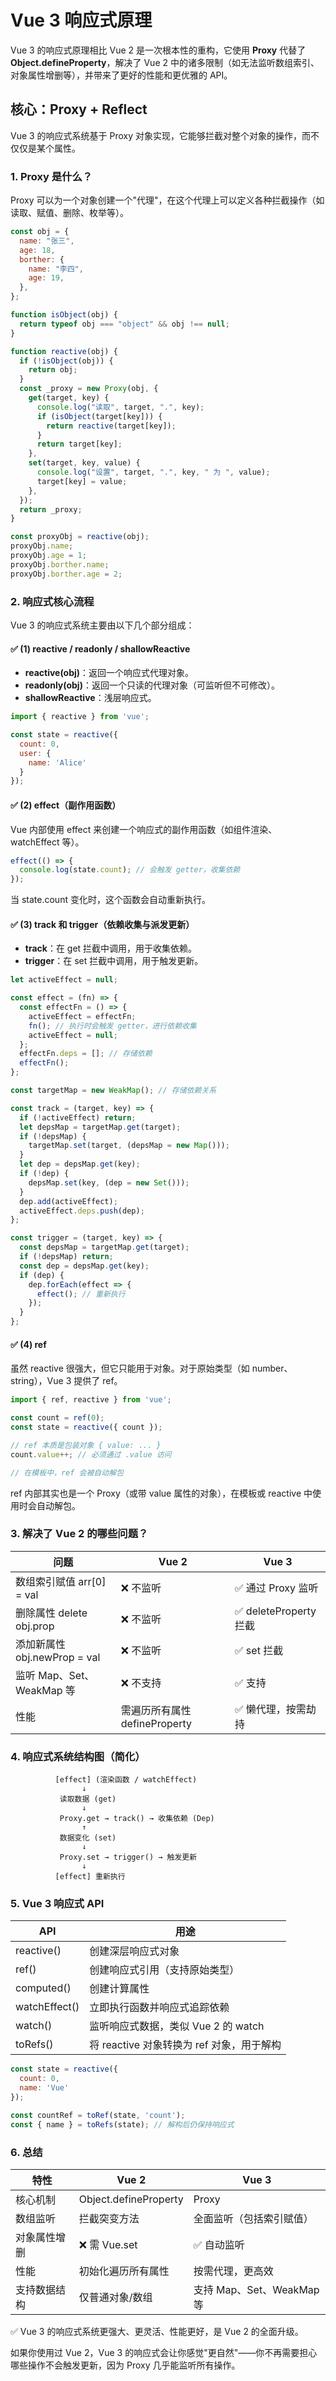 # Vue 3 响应式原理

Vue 3 的响应式原理相比 Vue 2 是一次根本性的重构，它使用 **Proxy** 代替了 **Object.defineProperty**，解决了 Vue 2 中的诸多限制（如无法监听数组索引、对象属性增删等），并带来了更好的性能和更优雅的 API。

## 核心：Proxy + Reflect

Vue 3 的响应式系统基于 Proxy 对象实现，它能够拦截对整个对象的操作，而不仅仅是某个属性。

### 1. Proxy 是什么？

Proxy 可以为一个对象创建一个"代理"，在这个代理上可以定义各种拦截操作（如读取、赋值、删除、枚举等）。

```javascript
const obj = {
  name: "张三",
  age: 18,
  borther: {
    name: "李四",
    age: 19,
  },
};

function isObject(obj) {
  return typeof obj === "object" && obj !== null;
}

function reactive(obj) {
  if (!isObject(obj)) {
    return obj;
  }
  const _proxy = new Proxy(obj, {
    get(target, key) {
      console.log("读取", target, ".", key);
      if (isObject(target[key])) {
        return reactive(target[key]);
      }
      return target[key];
    },
    set(target, key, value) {
      console.log("设置", target, ".", key, " 为 ", value);
      target[key] = value;
    },
  });
  return _proxy;
}

const proxyObj = reactive(obj);
proxyObj.name;
proxyObj.age = 1;
proxyObj.borther.name;
proxyObj.borther.age = 2;
```

### 2. 响应式核心流程

Vue 3 的响应式系统主要由以下几个部分组成：

#### ✅ (1) reactive / readonly / shallowReactive

- **reactive(obj)**：返回一个响应式代理对象。
- **readonly(obj)**：返回一个只读的代理对象（可监听但不可修改）。
- **shallowReactive**：浅层响应式。

```javascript
import { reactive } from 'vue';

const state = reactive({
  count: 0,
  user: {
    name: 'Alice'
  }
});
```

#### ✅ (2) effect（副作用函数）

Vue 内部使用 effect 来创建一个响应式的副作用函数（如组件渲染、watchEffect 等）。

```javascript
effect(() => {
  console.log(state.count); // 会触发 getter，收集依赖
});
```

当 state.count 变化时，这个函数会自动重新执行。

#### ✅ (3) track 和 trigger（依赖收集与派发更新）

- **track**：在 get 拦截中调用，用于收集依赖。
- **trigger**：在 set 拦截中调用，用于触发更新。

```javascript
let activeEffect = null;

const effect = (fn) => {
  const effectFn = () => {
    activeEffect = effectFn;
    fn(); // 执行时会触发 getter，进行依赖收集
    activeEffect = null;
  };
  effectFn.deps = []; // 存储依赖
  effectFn();
};

const targetMap = new WeakMap(); // 存储依赖关系

const track = (target, key) => {
  if (!activeEffect) return;
  let depsMap = targetMap.get(target);
  if (!depsMap) {
    targetMap.set(target, (depsMap = new Map()));
  }
  let dep = depsMap.get(key);
  if (!dep) {
    depsMap.set(key, (dep = new Set()));
  }
  dep.add(activeEffect);
  activeEffect.deps.push(dep);
};

const trigger = (target, key) => {
  const depsMap = targetMap.get(target);
  if (!depsMap) return;
  const dep = depsMap.get(key);
  if (dep) {
    dep.forEach(effect => {
      effect(); // 重新执行
    });
  }
};
```

#### ✅ (4) ref

虽然 reactive 很强大，但它只能用于对象。对于原始类型（如 number、string），Vue 3 提供了 ref。

```javascript
import { ref, reactive } from 'vue';

const count = ref(0);
const state = reactive({ count });

// ref 本质是包装对象 { value: ... }
count.value++; // 必须通过 .value 访问

// 在模板中，ref 会被自动解包
```

ref 内部其实也是一个 Proxy（或带 value 属性的对象），在模板或 reactive 中使用时会自动解包。

### 3. 解决了 Vue 2 的哪些问题？

| 问题 | Vue 2 | Vue 3 |
|------|-------|-------|
| 数组索引赋值 arr[0] = val | ❌ 不监听 | ✅ 通过 Proxy 监听 |
| 删除属性 delete obj.prop | ❌ 不监听 | ✅ deleteProperty 拦截 |
| 添加新属性 obj.newProp = val | ❌ 不监听 | ✅ set 拦截 |
| 监听 Map、Set、WeakMap 等 | ❌ 不支持 | ✅ 支持 |
| 性能 | 需遍历所有属性 defineProperty | ✅ 懒代理，按需劫持 |

### 4. 响应式系统结构图（简化）

```
          [effect] (渲染函数 / watchEffect)
                ↓
           读取数据 (get)
                ↓
           Proxy.get → track() → 收集依赖 (Dep)
                ↑
           数据变化 (set)
                ↓
           Proxy.set → trigger() → 触发更新
                ↓
          [effect] 重新执行
```

### 5. Vue 3 响应式 API

| API | 用途 |
|------|------|
| reactive() | 创建深层响应式对象 |
| ref() | 创建响应式引用（支持原始类型） |
| computed() | 创建计算属性 |
| watchEffect() | 立即执行函数并响应式追踪依赖 |
| watch() | 监听响应式数据，类似 Vue 2 的 watch |
| toRefs() | 将 reactive 对象转换为 ref 对象，用于解构 |

```javascript
const state = reactive({
  count: 0,
  name: 'Vue'
});

const countRef = toRef(state, 'count');
const { name } = toRefs(state); // 解构后仍保持响应式
```

### 6. 总结

| 特性 | Vue 2 | Vue 3 |
|------|-------|-------|
| 核心机制 | Object.defineProperty | Proxy |
| 数组监听 | 拦截突变方法 | 全面监听（包括索引赋值） |
| 对象属性增删 | ❌ 需 Vue.set | ✅ 自动监听 |
| 性能 | 初始化遍历所有属性 | 按需代理，更高效 |
| 支持数据结构 | 仅普通对象/数组 | 支持 Map、Set、WeakMap 等 |

✅ Vue 3 的响应式系统更强大、更灵活、性能更好，是 Vue 2 的全面升级。

如果你使用过 Vue 2，Vue 3 的响应式会让你感觉"更自然"——你不再需要担心哪些操作不会触发更新，因为 Proxy 几乎能监听所有操作。